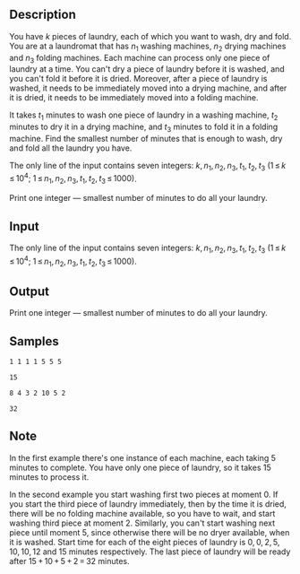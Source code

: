 ## Description

<div><p>You have <span class="tex-span"><i>k</i></span> pieces of laundry, each of which you want to wash, dry and fold. You are at a laundromat that has <span class="tex-span"><i>n</i><sub class="lower-index">1</sub></span> washing machines, <span class="tex-span"><i>n</i><sub class="lower-index">2</sub></span> drying machines and <span class="tex-span"><i>n</i><sub class="lower-index">3</sub></span> folding machines. Each machine can process only one piece of laundry at a time. You can't dry a piece of laundry before it is washed, and you can't fold it before it is dried. Moreover, after a piece of laundry is washed, it needs to be immediately moved into a drying machine, and after it is dried, it needs to be immediately moved into a folding machine.</p><p>It takes <span class="tex-span"><i>t</i><sub class="lower-index">1</sub></span> minutes to wash one piece of laundry in a washing machine, <span class="tex-span"><i>t</i><sub class="lower-index">2</sub></span> minutes to dry it in a drying machine, and <span class="tex-span"><i>t</i><sub class="lower-index">3</sub></span> minutes to fold it in a folding machine. Find the smallest number of minutes that is enough to wash, dry and fold all the laundry you have.</p></div><div class="input-specification"><p>The only line of the input contains seven integers: <span class="tex-span"><i>k</i>, <i>n</i><sub class="lower-index">1</sub>, <i>n</i><sub class="lower-index">2</sub>, <i>n</i><sub class="lower-index">3</sub>, <i>t</i><sub class="lower-index">1</sub>, <i>t</i><sub class="lower-index">2</sub>, <i>t</i><sub class="lower-index">3</sub></span> <span class="tex-span">(1 ≤ <i>k</i> ≤ 10<sup class="upper-index">4</sup>;&nbsp;1 ≤ <i>n</i><sub class="lower-index">1</sub>, <i>n</i><sub class="lower-index">2</sub>, <i>n</i><sub class="lower-index">3</sub>, <i>t</i><sub class="lower-index">1</sub>, <i>t</i><sub class="lower-index">2</sub>, <i>t</i><sub class="lower-index">3</sub> ≤ 1000)</span>.</p></div><div class="output-specification"><p>Print one integer — smallest number of minutes to do all your laundry.</p></div>


## Input

<p>The only line of the input contains seven integers: <span class="tex-span"><i>k</i>, <i>n</i><sub class="lower-index">1</sub>, <i>n</i><sub class="lower-index">2</sub>, <i>n</i><sub class="lower-index">3</sub>, <i>t</i><sub class="lower-index">1</sub>, <i>t</i><sub class="lower-index">2</sub>, <i>t</i><sub class="lower-index">3</sub></span> <span class="tex-span">(1 ≤ <i>k</i> ≤ 10<sup class="upper-index">4</sup>;&nbsp;1 ≤ <i>n</i><sub class="lower-index">1</sub>, <i>n</i><sub class="lower-index">2</sub>, <i>n</i><sub class="lower-index">3</sub>, <i>t</i><sub class="lower-index">1</sub>, <i>t</i><sub class="lower-index">2</sub>, <i>t</i><sub class="lower-index">3</sub> ≤ 1000)</span>.</p>


## Output

<p>Print one integer — smallest number of minutes to do all your laundry.</p>


## Samples

```input1
1 1 1 1 5 5 5

```

```output1
15

```






```input2
8 4 3 2 10 5 2

```

```output2
32

```




## Note

<p>In the first example there's one instance of each machine, each taking 5 minutes to complete. You have only one piece of laundry, so it takes 15 minutes to process it.</p><p>In the second example you start washing first two pieces at moment <span class="tex-span">0</span>. If you start the third piece of laundry immediately, then by the time it is dried, there will be no folding machine available, so you have to wait, and start washing third piece at moment <span class="tex-span">2</span>. Similarly, you can't start washing next piece until moment <span class="tex-span">5</span>, since otherwise there will be no dryer available, when it is washed. Start time for each of the eight pieces of laundry is <span class="tex-span">0, 0, 2, 5, 10, 10, 12</span> and <span class="tex-span">15</span> minutes respectively. The last piece of laundry will be ready after <span class="tex-span">15 + 10 + 5 + 2 = 32</span> minutes.</p>

